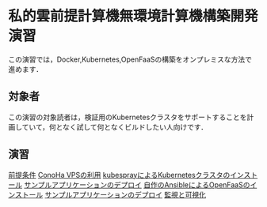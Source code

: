 # 私的雲前提計算機無環境計算機構築開発演習

この演習では，Docker,Kubernetes,OpenFaaSの構築をオンプレミスな方法で進めます．


## 対象者

この演習の対象読者は，検証用のKubernetesクラスタをサポートすることを計画していて，何となく試して何となくビルドしたい人向けです．


## 演習

[前提条件]()
[ConoHa VPSの利用]()
[kubesprayによるKubernetesクラスタのインストール]()
[サンプルアプリケーションのデプロイ]()
[自作のAnsibleによるOpenFaaSのインストール]()
[サンプルアプリケーションのデプロイ]()
[監視と可視化]()
